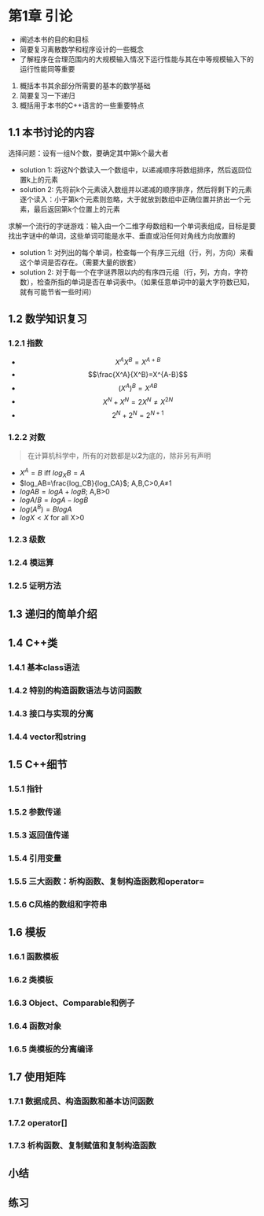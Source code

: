 # 第1章 引论

- 阐述本书的目的和目标
- 简要复习离散数学和程序设计的一些概念
- 了解程序在合理范围内的大规模输入情况下运行性能与其在中等规模输入下的运行性能同等重要

1. 概括本书其余部分所需要的基本的数学基础
2. 简要复习一下递归
3. 概括用于本书的C++语言的一些重要特点

## 1.1 本书讨论的内容

选择问题：设有一组N个数，要确定其中第k个最大者

- solution 1: 将这N个数读入一个数组中，以递减顺序将数组排序，然后返回位置k上的元素
- solution 2: 先将前k个元素读入数组并以递减的顺序排序，然后将剩下的元素逐个读入：小于第k个元素则忽略，大于就放到数组中正确位置并挤出一个元素，最后返回第k个位置上的元素

求解一个流行的字谜游戏：输入由一个二维字母数组和一个单词表组成，目标是要找出字谜中的单词，这些单词可能是水平、垂直或沿任何对角线方向放置的

- solution 1: 对列出的每个单词，检查每一个有序三元组（行，列，方向）来看这个单词是否存在。（需要大量的嵌套）
- solution 2: 对于每一个在字谜界限以内的有序四元组（行，列，方向，字符数），检查所指的单词是否在单词表中。（如果任意单词中的最大字符数已知，就有可能节省一些时间）

## 1.2 数学知识复习

### 1.2.1 指数

- $$X^AX^B=X^{A+B}$$
- $$\frac{X^A}{X^B}=X^{A-B}$$
- $$(X^A)^B=X^{AB}$$
- $$X^N+X^N=2X^N \neq X^{2N}$$
- $$2^N+2^N=2^{N+1}$$

### 1.2.2 对数

> 在计算机科学中，所有的对数都是以**2**为底的，除非另有声明

- $X^A=B$ iff $log_XB=A$
- $log_AB=\frac{log_CB}{log_CA}$; A,B,C>0,A$\neq$1
- $logAB=logA+logB$; A,B>0
- $logA/B=logA-logB$
- $log(A^B)=BlogA$
- $logX<X$ for all X>0

### 1.2.3 级数

### 1.2.4 模运算

### 1.2.5 证明方法

## 1.3 递归的简单介绍

## 1.4 C++类

### 1.4.1 基本class语法

### 1.4.2 特别的构造函数语法与访问函数

### 1.4.3 接口与实现的分离

### 1.4.4 vector和string

## 1.5 C++细节

### 1.5.1 指针

### 1.5.2 参数传递

### 1.5.3 返回值传递

### 1.5.4 引用变量

### 1.5.5 三大函数：析构函数、复制构造函数和operator=

### 1.5.6 C风格的数组和字符串

## 1.6 模板

### 1.6.1 函数模板

### 1.6.2 类模板

### 1.6.3 Object、Comparable和例子

### 1.6.4 函数对象

### 1.6.5 类模板的分离编译

## 1.7 使用矩阵

### 1.7.1 数据成员、构造函数和基本访问函数

### 1.7.2 operator[]

### 1.7.3 析构函数、复制赋值和复制构造函数

## 小结

## 练习